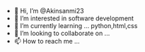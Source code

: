 - 👋 Hi, I’m @Akinsanmi23
- 👀 I’m interested in software development 
- 🌱 I’m currently learning ... python,html,css
- 💞️ I’m looking to collaborate on ...
- 📫 How to reach me ...

<!---
Akinsanmi23/Akinsanmi23 is a ✨ special ✨ repository because its `README.md` (this file) appears on your GitHub profile.
You can click the Preview link to take a look at your changes.
--->
